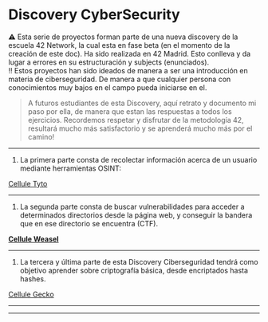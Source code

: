 # Discovery CyberSecurity

<aside>
⚠️ Esta serie de proyectos forman parte de una nueva discovery de la escuela 42 Network, la cual esta en fase beta (en el momento de la creación de este doc). Ha sido realizada en 42 Madrid. Esto conlleva y da lugar a errores en su estructuración y subjects (enunciados).

</aside>

<aside>
‼️ Estos proyectos han sido ideados de manera a ser una introducción en materia de ciberseguridad. De manera a que cualquier persona con conocimientos muy bajos en el campo pueda iniciarse en el.

</aside>

> A futuros estudiantes de esta Discovery, aquí retrato y documento mi paso por ella, de manera que estan las respuestas a todos los ejercicios. Recordemos respetar y disfrutar de la metodología 42, resultará mucho más satisfactorio y se aprenderá mucho más por el camino!
> 

---

1. La primera parte consta de recolectar información acerca de un usuario mediante herramientas OSINT:

[Cellule Tyto](Discovery%20CyberSecurity%204b268dbbc5b8403f85471cb96d89e6e6/Cellule%20Tyto%204937379a84604da8968727ea9e46260c.md)

---

1. La segunda parte consta de buscar vulnerabilidades para acceder a determinados directorios desde la página web, y conseguir la bandera que en ese directorio se encuentra (CTF).

[****Cellule Weasel****](Discovery%20CyberSecurity%204b268dbbc5b8403f85471cb96d89e6e6/Cellule%20Weasel%20aa7efed82898439cb9751c14fce21cde.md)

---

1. La tercera y última parte de esta Discovery Ciberseguridad tendrá como objetivo aprender sobre criptografía básica, desde encriptados hasta hashes.

[Cellule Gecko](Discovery%20CyberSecurity%204b268dbbc5b8403f85471cb96d89e6e6/Cellule%20Gecko%209e393c6d3ab24ff7acdce70652c1e3ec.md)

---

---